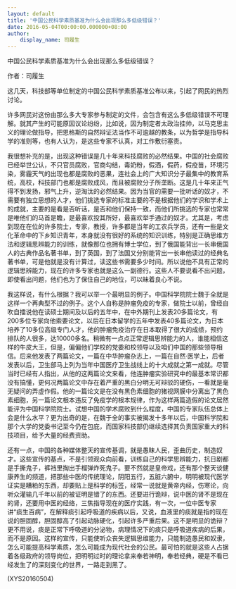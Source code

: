 ```yaml
---
layout: default
title: '中国公民科学素质基准为什么会出现那么多低级错误？'
date: 2016-05-04T00:00:00.000000+08:00
author:
    display_name: 司履生
---
```


中国公民科学素质基准为什么会出现那么多低级错误？

作者：司履生

这几天，科技部等单位制定的中国公民科学素质基准公布以来，引起了网民的热烈讨论。

许多网民对这份由那么多大专家参与制定的文件，会包含有这么多低级错误不可理解。就其产生的可能原因议论纷纷，比如说，因为制定者太政治挂帅，以马克思主义的理论做指导，把恩格斯的自然辩证法当作不可逾越的教条，以为哲学是指导科学的准则等，也有人认为，是这些专家不认真，对工作敷衍塞责。

我很想补充的是，出现这种错误是几十年来科技腐败的必然结果。中国的社会腐败已经举世公认，不只官员腐败，官商勾结，毒奶粉，假酒，假药，假疫苗，环境污染，雾霾天气的出现也都是腐败的恶果，连社会上的广大知识分子最集中的教育系统，高校，科技部门也都是腐败成风，而且被腐败分子所垄断。这是几十年来正气得不到发扬，邪气上升，逆淘汰的必然结果。因为当官的需要一批听话的奴才，不需要有独立思想的人才，他们挑选专家的标准主要的不是根据他们的学识和学术上的成就，主要的是看是否听话，是否和他们保持一致，而他们所挑选的专家也常常是唯他们的马首是瞻，是最喜欢投其所好，最喜欢举手通过的奴才。尤其是，考虑到现在在位的许多院士，专家，教授，许多都是当年的工农兵学员，还有一些是文化革命中的下乡知识青年，本身就没有很好的系统的知识训练，特别是正确思维方法和逻辑思辨能力的训练，就像那位也拥有博士学位，到了俄国能背出一长串俄国人的古典作品名著书单，到了英国，到了法国又分别能背出一长串他读过的经典名著书单，可是他就是没有计算过，读这些书需要多少时间。所以说他不具有正常的逻辑思辨能力，现在的许多专家也就是这么一副德行。这些人不要说看不出问题，即使看出问题，他们也为了保住自己的地位，可以昧着良心不说。

我这样说，有什么根据？我可以举一个最明显的例子。中国科学院院士魏于全就是这样一个再典型不过的例子。这个人自称是肿瘤免疫的专家，做院士以前，曾经自吹自擂说他在读硕士期间及以后的五年中，在中外期刊上发表20多篇论文，有200多位专家向他索要论文，以后在日本留学的五年中发表40多篇论文，为日本培养了10多位高级专门人才，他的肿瘤免疫治疗在日本取得了很大的成绩，预约排队的人很多，达10000多名。稍微有一点点正常逻辑思辨能力的人，谁能相信这样的牛皮大王，但是，偏偏他们学校的党委和校领导以及咱们中国的那些领导相信。后来他发表了两篇论文，一篇在中华肿瘤杂志上，一篇在自然·医学上，后者发表以后，卫生部马上列为当年中国医疗卫生战线上的十大成就之第一成就。尽管当时已经有人指出，从他的这两篇论文来看，他连肿瘤实验研究中的最基本常识都没有搞懂，更何况两篇论文中存在着严重的黑白分明无可辩驳的硬伤，一看就是毫无疑问的弄虚作假。他的一篇论文是在没有黑色素细胞的猪视网膜中分离出了黑色素细胞，另一篇论文根本违反了免疫学的根本规律，作为这样两篇造假的论文居然能评为中国科学院院士。试想中国的学术腐败到什么程度，中国的专家队伍总体上会是什么水平？更为出奇的是，在魏于全的事实被揭发十多年以后，中国科学院和那个大学的党委书记至今仍在包庇，而国家科技部仍继续选择其负责国家重大的科技项目，给予大量的经费资助。

还有一点，中国的各种媒体整天的宣传基调，就是愚昧人民，歪曲历史，制造奴才。这些宣传的基点，不是引领观众向前看，训练自己的科学思辨能力，抗日剧都是手撕鬼子，裤裆里掏出手榴弹炸死鬼子。要不然就是皇帝戏，还有那个整天谈健康养生的频道，把那些中医的传统理论，阴阳五行，五脏六腑中，明明被现代医学证实是糟粕的东西，却要贴上是科学的标签，经常一说就是黄帝内经，伤寒论，向听众灌输几千年以前的被证明是错了的东西。还要进行诡辩，说中医的肾不是现在的肾，还要用中医的经络，三焦指导现在的医疗实践，有一次，一位中医专家讲“痰生百病”，在解释痰引起呼吸道的疾病以后，又说，血液里的痰就是指的现在说的胆固醇，胆固醇高了引起动脉硬化，引起许多严重后果。这不是明显的诡辩？更不用说，痰是正常下呼吸道的分泌物，病理情况下的痰只是呼吸道疾病的后果，而不是原因。这样的宣传，只能使听众丧失逻辑思维能力，只能制造愚民和奴隶，怎么可能提高科学素质，怎么可能成为现代社会的公民。最可怕的就是这些人占据着各级政府的领导岗位，把明明过时的理论拿来奉若神明，奉若经典，硬是不看已经发生了的深刻变化的世界，一路走到黑了。

(XYS20160504)

